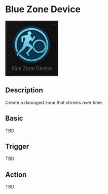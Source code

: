 # Blue Zone Device

![BlueZone Icon](../images/DeviceIcons/Device_BlueZone.png)

## Description

Create a damaged zone that shrinks over time.

## Basic

TBD

## Trigger

TBD

## Action

TBD
